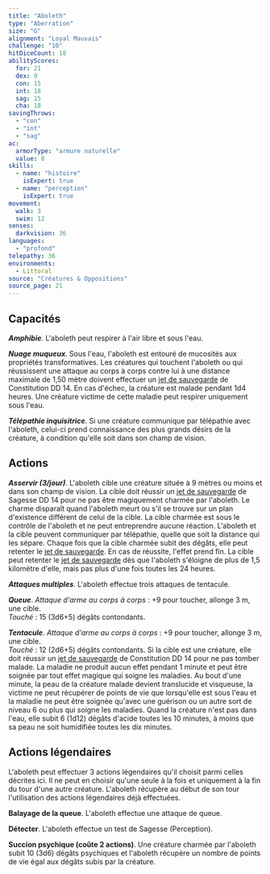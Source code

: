 ```yaml
---
title: "Aboleth"
type: "Aberration"
size: "G"
alignment: "Loyal Mauvais"
challenge: "10"
hitDiceCount: 18
abilityScores:
  for: 21
  dex: 9
  con: 15
  int: 18
  sag: 15
  cha: 18
savingThrows:
  - "con"
  - "int"
  - "sag"
ac:
  armorType: "armure naturelle"
  value: 8
skills:
  - name: "histoire"
    isExpert: true
  - name: "perception"
    isExpert: true
movement:
  walk: 3
  swim: 12
senses:
  darkvision: 36
languages:
  - "profond"
telepathy: 36
environments:
  - Littoral
source: "Créatures & Oppositions"
source_page: 21
---
```

## Capacités
**_Amphibie_**. L'aboleth peut respirer à l'air libre et sous l'eau.

**_Nuage muqueux_**. Sous l'eau, l'aboleth est entouré de mucosités aux propriétés transformatives. Les créatures qui touchent l'aboleth ou qui réussissent une attaque au corps à corps contre lui à une distance maximale de 1,50 mètre doivent effectuer un [jet de sauvegarde](/utiliser-les-caracteristiques/#jets-de-sauvegarde) de Constitution DD 14. En cas d'échec, la créature est malade pendant 1d4 heures. Une créature victime de cette maladie peut respirer uniquement sous l'eau.

**_Télépathie inquisitrice_**. Si une créature communique par télépathie avec l'aboleth, celui-ci prend connaissance des plus grands désirs de la créature, à condition qu'elle soit dans son champ de vision.

## Actions
**_Asservir (3/jour)_**. L'aboleth cible une créature située à 9 mètres ou moins et dans son champ de vision. La cible doit réussir un [jet de sauvegarde](/utiliser-les-caracteristiques/#jets-de-sauvegarde) de Sagesse DD 14 pour ne pas être magiquement charmée par l'aboleth. Le charme disparaît quand l'aboleth meurt ou s'il se trouve sur un plan d'existence différent de celui de la cible. La cible charmée est sous le contrôle de l'aboleth et ne peut entreprendre aucune réaction. L'aboleth et la cible peuvent communiquer par télépathie, quelle que soit la distance qui les sépare. Chaque fois que la cible charmée subit des dégâts, elle peut retenter le [jet de sauvegarde](/utiliser-les-caracteristiques/#jets-de-sauvegarde). En cas de réussite, l'effet prend fin. La cible peut retenter le [jet de sauvegarde](/utiliser-les-caracteristiques/#jets-de-sauvegarde) dès que l'aboleth s'éloigne de plus de 1,5 kilomètre d'elle, mais pas plus d'une fois toutes les 24 heures.

**_Attaques multiples_**. L'aboleth effectue trois attaques de tentacule.

**_Queue_**. _Attaque d'arme au corps à corps_ : +9 pour toucher, allonge 3 m, une cible.  
_Touché_ : 15 (3d6+5) dégâts contondants.

**_Tentacule_**. _Attaque d'arme au corps à corps_ : +9 pour toucher, allonge 3 m, une cible.  
_Touché_ : 12 (2d6+5) dégâts contondants. Si la cible est une créature, elle doit réussir un [jet de sauvegarde](/utiliser-les-caracteristiques/#jets-de-sauvegarde) de Constitution DD 14 pour ne pas tomber malade. La maladie ne produit aucun effet pendant 1 minute et peut être soignée par tout effet magique qui soigne les maladies. Au bout d'une minute, la peau de la créature malade devient translucide et visqueuse, la victime ne peut récupérer de points de vie que lorsqu'elle est sous l'eau et la maladie ne peut être soignée qu'avec une guérison ou un autre sort de niveau 6 ou plus qui soigne les maladies. Quand la créature n'est pas dans l'eau, elle subit 6 (1d12) dégâts d'acide toutes les 10 minutes, à moins que sa peau ne soit humidifiée toutes les dix minutes.

## Actions légendaires
L'aboleth peut effectuer 3 actions légendaires qu'il choisit parmi celles décrites ici. Il ne peut en choisir qu'une seule à la fois et uniquement à la fin du tour d'une autre créature. L'aboleth récupère au début de son tour l'utilisation des actions légendaires déjà effectuées.

**Balayage de la queue**. L'aboleth effectue une attaque de queue.

**Détecter**. L'aboleth effectue un test de Sagesse (Perception).

**Succion psychique (coûte 2 actions)**. Une créature charmée par l'aboleth subit 10 (3d6) dégâts psychiques et l'aboleth récupère un nombre de points de vie égal aux dégâts subis par la créature.
